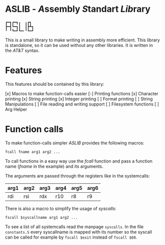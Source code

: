 # ASLIB - *A*ssembly *S*tandart *Lib*rary

```
┏━┓┏━┓╻  ╻┏┓
┣━┫┗━┓┃  ┃┣┻┓
╹ ╹┗━┛┗━╸╹┗━┛
```

This is a small library to make writing in assembly more efficient.
This library is standalone, so it can be used without any other libraries.
It is written in the *AT&T* syntax.

# Features

This features should be contained by this library:

[x] Macros to make function-calls easier
[-] Printing functions
	[x] Character printing
	[x] String printing
	[x] Integer printing
	[ ] Format printing
[ ] String Manipulations
[ ] File reading and writing support
[ ] Filesystem functions
[ ] Arg Helper

# Function calls

To make function-calls simpler *ASLIB* provides the following macros:

```
fcall fname arg1 arg2 ...
```

To call functions in a easy way use the *fcall* function and pass a function
name (*fname* in the example) and its arguments.

The arguments are passed through the registers like in the systemcalls:

| arg1 | arg2 | arg3 | arg4 | arg5 | arg6 |
| :--- | :--- | :--- | :--- | :--- | :--- |
| rdi  | rsi  | rdx  | r10  | r8   | r9   |


There is also a macro to simplify the usage of *syscalls*:

```
fscall $syscallname arg1 arg2 ...
```

To see a list of all systemcalls read the manpage `syscalls`.
In the file `constants.S` every syscallname is mapped with its number so
the syscall can be called for example by `fscall $exit` instead of `fscall $60`.
